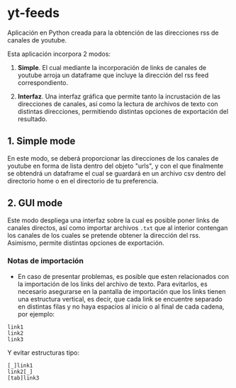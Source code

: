 # yt-feeds
Aplicación en Python creada para la obtención de las direcciones rss de canales de youtube.

Esta aplicación incorpora 2 modos:

1. **Simple**. El cual mediante la incorporación de links de canales de youtube arroja un dataframe que incluye la dirección del rss feed correspondiento.

2. **Interfaz**. Una interfaz gráfica que permite tanto la incrustación de las direcciones de canales, así como la lectura de archivos de texto con distintas direcciones, permitiendo distintas opciones de exportación del resultado.

## 1. Simple mode

En este modo, se deberá proporcionar las direcciones de los canales de youtube en forma de lista dentro del objeto "urls", y con el que finalmente se obtendrá un dataframe el cual se guardará en un archivo csv dentro del directorio home o en el directorio de tu preferencia.


## 2. GUI mode

Este modo despliega una interfaz sobre la cual es posible poner links de canales directos, así como importar archivos `.txt` que al interior contengan los canales de los cuales se pretende obtener la dirección del rss. Asimismo, permite distintas opciones de exportación.

### Notas de importación

- En caso de presentar problemas, es posible que esten relacionados con la importación de los links del archivo de texto. Para evitarlos, es necesario asegurarse en la pantalla de importación que los links tienen una estructura vertical, es decir, que cada link se encuentre separado en distintas filas y no haya espacios al inicio o al final de cada cadena, por ejemplo:    

```{python}
link1
link2
link3
```

Y evitar estructuras tipo:

```{python}
[_]link1
link2[_]
[tab]link3
```

